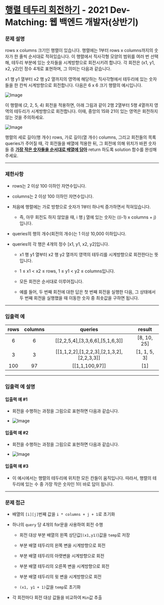 # [행렬 테두리 회전하기](https://programmers.co.kr/learn/courses/30/lessons/77485) - 2021 Dev-Matching: 웹 백엔드 개발자(상반기)

### 문제 설명

rows x columns 크기인 행렬이 있습니다. 행렬에는 1부터 rows x columns까지의 숫자가 한 줄씩 순서대로 적혀있습니다. 이 행렬에서 직사각형 모양의 범위를 여러 번 선택해, 테두리 부분에 있는 숫자들을 시계방향으로 회전시키려 합니다. 각 회전은 (x1, y1, x2, y2)인 정수 4개로 표현하며, 그 의미는 다음과 같습니다.

x1 행 y1 열부터 x2 행 y2 열까지의 영역에 해당하는 직사각형에서 테두리에 있는 숫자들을 한 칸씩 시계방향으로 회전합니다.
다음은 6 x 6 크기 행렬의 예시입니다.

![Image](https://grepp-programmers.s3.ap-northeast-2.amazonaws.com/files/ybm/4c3c0fab-11f4-43b6-b290-6f4017e9379f/grid_example.png)

이 행렬에 (2, 2, 5, 4) 회전을 적용하면, 아래 그림과 같이 2행 2열부터 5행 4열까지 영역의 테두리가 시계방향으로 회전합니다. 이때, 중앙의 15와 21이 있는 영역은 회전하지 않는 것을 주의하세요.

![Image](https://grepp-programmers.s3.ap-northeast-2.amazonaws.com/files/ybm/962df137-5c71-4091-ad9f-8e322910c1ab/rotation_example.png)

행렬의 세로 길이(행 개수) rows, 가로 길이(열 개수) columns, 그리고 회전들의 목록 queries가 주어질 때, 각 회전들을 배열에 적용한 뒤, 그 회전에 의해 위치가 바뀐 숫자들 중 <u><b>가장 작은 숫자들을 순서대로 배열에 담아</b></u> return 하도록 solution 함수를 완성해주세요.

---

### 제한사항

  - rows는 2 이상 100 이하인 자연수입니다.
  
  - columns는 2 이상 100 이하인 자연수입니다.

  - 처음에 행렬에는 가로 방향으로 숫자가 1부터 하나씩 증가하면서 적혀있습니다.

    - 즉, 아무 회전도 하지 않았을 때, i 행 j 열에 있는 숫자는 ((i-1) x columns + j)입니다.

  - queries의 행의 개수(회전의 개수)는 1 이상 10,000 이하입니다.

  - queries의 각 행은 4개의 정수 [x1, y1, x2, y2]입니다.

    - x1 행 y1 열부터 x2 행 y2 열까지 영역의 테두리를 시계방향으로 회전한다는 뜻입니다.

    - 1 ≤ x1 < x2 ≤ rows, 1 ≤ y1 < y2 ≤ columns입니다.

    - 모든 회전은 순서대로 이루어집니다.

    - 예를 들어, 두 번째 회전에 대한 답은 첫 번째 회전을 실행한 다음, 그 상태에서 두 번째 회전을 실행했을 때 이동한 숫자 중 최솟값을 구하면 됩니다.

---

### 입출력 예

| rows  | columns |                  queries                  |    result    |
| :---: | :-----: | :---------------------------------------: | :----------: |
|   6   |    6    |      [[2,2,5,4],[3,3,6,6],[5,1,6,3]]      | [8, 10, 25]  |
|   3   |    3    | [[1,1,2,2],[1,2,2,3],[2,1,3,2],[2,2,3,3]] | [1, 1, 5, 3] |
|  100  |   97    |              [[1,1,100,97]]               |     [1]      |

---

### 입출력 예 설명

#### 입출력 예 #1

  - 회전을 수행하는 과정을 그림으로 표현하면 다음과 같습니다.

  - ![Image](https://grepp-programmers.s3.ap-northeast-2.amazonaws.com/files/ybm/8c8cdd84-d0ec-4b9d-bdf7-f100d0098c5e/example1.png)


#### 입출력 예 #2

  - 회전을 수행하는 과정을 그림으로 표현하면 다음과 같습니다.

  - ![Image](https://grepp-programmers.s3.ap-northeast-2.amazonaws.com/files/ybm/e3fce2bf-9da9-41e4-926a-5d19b4f31188/example2.png)


#### 입출력 예 #3

  - 이 예시에서는 행렬의 테두리에 위치한 모든 칸들이 움직입니다. 따라서, 행렬의 테두리에 있는 수 중 가장 작은 숫자인 1이 바로 답이 됩니다.

---

### 문제 접근

  - 배열의 `[i][j]`번째 값을 `i * columns + j + 1`로 초기화
  
  - 하나의 `query` 당 4개의 for문을 사용하여 회전 수행

    - 회전 대상 부분 배열의 왼쪽 상단값(`(x1,y1)`)값을 `temp`로 저장

    - 부분 배열 테두리의 왼쪽 변을 시계방향으로 회전

    - 부분 배열 테두리의 아랫변을 시계방향으로 회전

    - 부분 배열 테두리의 오른쪽 변을 시계방향으로 회전

    - 부분 배열 테두리의 윗 변을 시계방향으로 회전

    - `(x1, y1 + 1)`값을 `temp`로 초기화

  - 각 회전마다 회전 대상 값들을 비교하여 `Min`값 추출